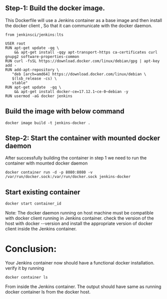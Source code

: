 ## Step-1: Build the docker image.

This Dockerfile will use a Jenkins container as a base image and then install the docker client , So that it can communicate with the docker daemon.
                       
``` 
from jenkinsci/jenkins:lts
 
USER root
RUN apt-get update -qq \
    && apt-get install -qqy apt-transport-https ca-certificates curl gnupg2 software-properties-common 
RUN curl -fsSL https://download.docker.com/linux/debian/gpg | apt-key add -
RUN add-apt-repository \
   "deb [arch=amd64] https://download.docker.com/linux/debian \
   $(lsb_release -cs) \
   stable"
RUN apt-get update  -qq \
    && apt-get install docker-ce=17.12.1~ce-0~debian -y
RUN usermod -aG docker jenkins
```
 
## Build the image with below command
``` 
docker image build -t jenkins-docker .
``` 

## Step-2: Start the container with mounted docker daemon

After successfully building the container in step 1 we need to run the container with mounted docker daemon
```
docker container run -d -p 8080:8080 -v /var/run/docker.sock:/var/run/docker.sock jenkins-docker
```

## Start existing container
```
docker start container_id
```

Note: The docker daemon running on host machine must be compatible with docker client running in Jenkins container. check the version of the host with docker --version and install the appropriate version of docker client inside the Jenkins container.

# Conclusion:

Your Jenkins container now should have a functional docker installation. verify it by running

```
docker container ls
```

From inside the Jenkins container. The output should have same as running docker container ls from the docker host.

